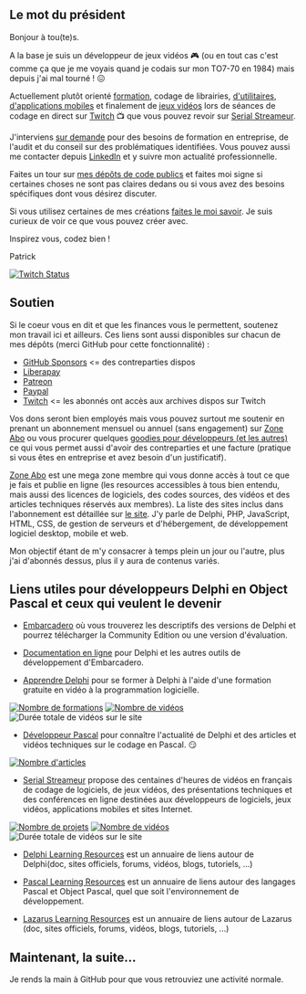 ## Le mot du président

Bonjour à tou(te)s.

A la base je suis un développeur de jeux vidéos :video_game: (ou en tout cas c'est comme ça que je me voyais quand je codais sur mon TO7-70 en 1984) mais depuis j'ai mal tourné ! :confounded:

Actuellement plutôt orienté [formation](https://olfsoftware.fr/p/_2000b-planning-des-prochaines-formations.html), codage de librairies, [d'utilitaires](https://olfsoftware.fr/c/_1_-logiciels-et-utilitaires.html), [d'applications mobiles](https://olfsoftware.fr/c/_13-applications-mobiles.html) et finalement de [jeux vidéos](https://gamolf.fr) lors de séances de codage en direct sur [Twitch](https://www.twitch.tv/patrickpremartin) :tv: que vous pouvez revoir sur [Serial Streameur](https://serialstreameur.fr).

J'interviens [sur demande](https://olfsoftware.fr/contact/) pour des besoins de formation en entreprise, de l'audit et du conseil sur des problématiques identifiées. Vous pouvez aussi me contacter depuis [LinkedIn](https://www.linkedin.com/in/patrickpremartin/) et y suivre mon actualité professionnelle.

Faites un tour sur [mes dépôts de code publics](https://github.com/DeveloppeurPascal?tab=repositories&q=&type=source&language=&sort=) et faites moi signe si certaines choses ne sont pas claires dedans ou si vous avez des besoins spécifiques dont vous désirez discuter.

Si vous utilisez certaines de mes créations [faites le moi savoir](https://developpeur-pascal.fr/nous-contacter.php). Je suis curieux de voir ce que vous pouvez créer avec.

Inspirez vous, codez bien !

Patrick

[![Twitch Status](https://img.shields.io/twitch/status/patrickpremartin?style=for-the-badge)](https://www.twitch.tv/patrickpremartin)

## Soutien

Si le coeur vous en dit et que les finances vous le permettent, soutenez mon travail ici et ailleurs. Ces liens sont aussi disponibles sur chacun de mes dépôts (merci GitHub pour cette fonctionnalité) :

* [GitHub Sponsors](https://github.com/sponsors/DeveloppeurPascal) <= des contreparties dispos
* [Liberapay](https://liberapay.com/PatrickPremartin)
* [Patreon](https://www.patreon.com/patrickpremartin)
* [Paypal](https://www.paypal.com/paypalme/patrickpremartin)
* [Twitch](https://www.twitch.tv/patrickpremartin) <= les abonnés ont accès aux archives dispos sur Twitch

Vos dons seront bien employés mais vous pouvez surtout me soutenir en prenant un abonnement mensuel ou annuel (sans engagement) sur [Zone Abo](https://zone-abo.fr) ou vous procurer quelques [goodies pour développeurs (et les autres)](https://developpeur-pascal.fr/goodies.html) ce qui vous permet aussi d'avoir des contreparties et une facture (pratique si vous êtes en entreprise et avez besoin d'un justificatif).

[Zone Abo](https://zone-abo.fr) est une mega zone membre qui vous donne accès à tout ce que je fais et publie en ligne (les resources accessibles à tous bien entendu, mais aussi des licences de logiciels, des codes sources, des vidéos et des articles techniques réservés aux membres). La liste des sites inclus dans l'abonnement est détaillée sur [le site](https://zone-abo.fr). J'y parle de Delphi, PHP, JavaScript, HTML, CSS, de gestion de serveurs et d'hébergement, de développement logiciel desktop, mobile et web.

Mon objectif étant de m'y consacrer à temps plein un jour ou l'autre, plus j'ai d'abonnés dessus, plus il y aura de contenus variés.

## Liens utiles pour développeurs Delphi en Object Pascal et ceux qui veulent le devenir

* [Embarcadero](https://www.embarcadero.com) où vous trouverez les descriptifs des versions de Delphi et pourrez télécharger la Community Edition ou une version d'évaluation.

* [Documentation en ligne](https://docwiki.embarcadero.com) pour Delphi et les autres outils de développement d'Embarcadero.

* [Apprendre Delphi](https://apprendre-delphi.fr) pour se former à Delphi à l'aide d'une formation gratuite en vidéo à la programmation logicielle.

[![Nombre de formations](https://img.shields.io/endpoint?style=for-the-badge&url=https%3A%2F%2Fapprendre-delphi.fr%2Fbadge-nb-projets.php)](https://apprendre-delphi.fr/nos-formations-delphi.php)
[![Nombre de vidéos](https://img.shields.io/endpoint?style=for-the-badge&url=https%3A%2F%2Fapprendre-delphi.fr%2Fbadge-nb-videos.php)](https://apprendre-delphi.fr/nos-cours-delphi.php)
![Durée totale de vidéos sur le site](https://img.shields.io/endpoint?style=for-the-badge&url=https%3A%2F%2Fapprendre-delphi.fr%2Fbadge-duree-videos.php)

* [Développeur Pascal](https://developpeur-pascal.fr) pour connaître l'actualité de Delphi et des articles et vidéos techniques sur le codage en Pascal. :smirk:

[![Nombre d'articles](https://img.shields.io/endpoint?style=for-the-badge&url=https%3A%2F%2Fdeveloppeur-pascal.fr%2Fbadge-nb-articles.php)](https://developpeur-pascal.fr/)

* [Serial Streameur](https://serialstreameur.fr) propose des centaines d'heures de vidéos en français de codage de logiciels, de jeux vidéos, des présentations techniques et des conférences en ligne destinées aux développeurs de logiciels, jeux vidéos, applications mobiles et sites Internet.

[![Nombre de projets](https://img.shields.io/endpoint?style=for-the-badge&url=https%3A%2F%2Fserialstreameur.fr%2Fbadge-nb-projets.php)](https://serialstreameur.fr/les-projets.php)
[![Nombre de vidéos](https://img.shields.io/endpoint?style=for-the-badge&url=https%3A%2F%2Fserialstreameur.fr%2Fbadge-nb-videos.php)](https://serialstreameur.fr/les-videos.php)
![Durée totale de vidéos sur le site](https://img.shields.io/endpoint?style=for-the-badge&url=https%3A%2F%2Fserialstreameur.fr%2Fbadge-duree-videos.php)

* [Delphi Learning Resources](https://delphi-resources.developpeur-pascal.fr/) est un annuaire de liens autour de Delphi(doc, sites officiels, forums, vidéos, blogs, tutoriels, ...)

* [Pascal Learning Resources](https://pascal-resources.developpeur-pascal.fr/) est un annuaire de liens autour des langages Pascal et Object Pascal, quel que soit l'environnement de développement.

* [Lazarus Learning Resources](https://lazarus-resources.developpeur-pascal.fr/) est un annuaire de liens autour de Lazarus (doc, sites officiels, forums, vidéos, blogs, tutoriels, ...)

## Maintenant, la suite...

Je rends la main à GitHub pour que vous retrouviez une activité normale.
